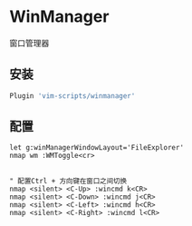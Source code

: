 # WinManager

窗口管理器

## 安装

```bash
Plugin 'vim-scripts/winmanager'
```

## 配置

```
let g:winManagerWindowLayout='FileExplorer'
nmap wm :WMToggle<cr>


" 配置Ctrl + 方向键在窗口之间切换
nmap <silent> <C-Up> :wincmd k<CR>
nmap <silent> <C-Down> :wincmd j<CR>
nmap <silent> <C-Left> :wincmd h<CR>
nmap <silent> <C-Right> :wincmd l<CR>
```
